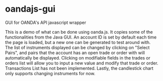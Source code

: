 oandajs-gui
===========

GUI for OANDA's API javascript wrapper

This is a demo of what can be done using oanda.js. It copies some of the functionalities from the Java GUI. An account ID
is set by default each time the page is loaded, but a new one can be generated to test around with. The list of instruments
displayed can be changed by clicking on "Select Pairs", and pairs that the account has an open trade or order with will
automatically be displayed. Clicking on modifiable fields in the trades or orders list will allow you to input a new value
and modify that trade or order. Transactions List has not been implemented. Lastly, the candlestick chart only supports
changing instruments for now.
